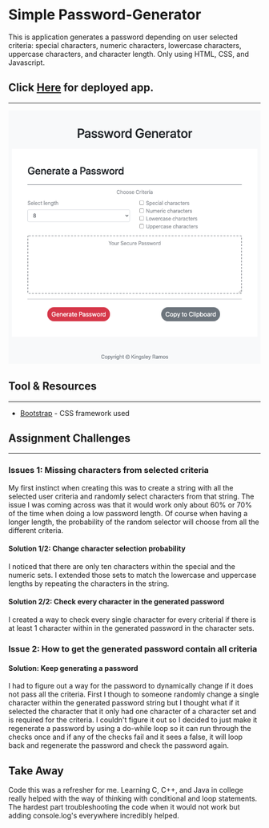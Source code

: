 # Simple Password-Generator

This is application generates a password depending on user selected criteria: special characters, numeric characters, lowercase characters, uppercase characters, and character length. Only using HTML, CSS, and Javascript.

## Click [Here](https://kingsleyramos.github.io/Password-Generator/) for deployed app.
---
![](images/index.png)

## Tool & Resources
---
* [Bootstrap](https://getbootstrap.com/) - CSS framework used

## Assignment Challenges
--- 
### Issues 1: Missing characters from selected criteria

My first instinct when creating this was to create a string with all the selected user criteria and randomly select characters from that string. The issue I was coming across was that it would work only about 60% or 70% of the time when doing a low password length. Of course when having a longer length, the probability of the random selector will choose from all the different criteria.

#### Solution 1/2: Change character selection probability

I noticed that there are only ten characters within the special and the numeric sets. I extended those sets to match the lowercase and uppercase lengths by repeating the characters in the string.

#### Solution 2/2: Check every character in the generated password

I created a way to check every single character for every criterial if there is at least 1 character within in the generated password in the character sets.

### Issue 2: How to get the generated password contain all criteria

#### Solution: Keep generating a password

I had to figure out a way for the password to dynamically change if it does not pass all the criteria. First I though to someone randomly change a single character within the generated password string but I thought what if it selected the character that it only had one character of a character set and is required for the criteria. I couldn't figure it out so I decided to just make it regenerate a password by using a do-while loop so it can run through the checks once and if any of the checks fail and it sees a false, it will loop back and regenerate the password and check the password again.

## Take Away

Code this was a refresher for me. Learning C, C++, and Java in college really helped with the way of thinking with conditional and loop statements. The hardest part troubleshooting the code when it would not work but adding console.log's everywhere incredibly helped.